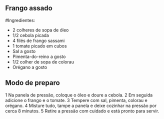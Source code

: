## Frango assado 

 #Ingredientes:

 - 2 colheres de sopa de óleo
 - 1/2 cebola picada
 - 4 filés de frango sassami
 - 1 tomate picado em cubos
 - Sal a gosto
 - Pimenta-do-reino a gosto
 - 1/2 colher de sopa de colorau
 - Orégano a gosto

## Modo de preparo
 1 Na panela de pressão, coloque o óleo e doure a cebola.
 2 Em seguida adicione o frango e o tomate.
 3 Tempere com sal, pimenta, colorau e orégano.
 4 Misture tudo, tampe a panela e deixe cozinhar na pressão por cerca 8 minutos.
 5 Retire a pressão com cuidado e está pronto para servir.